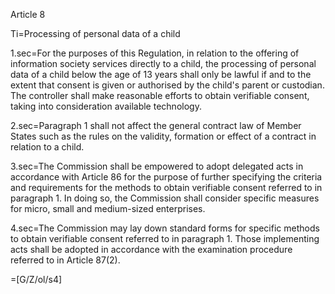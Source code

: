 Article 8

Ti=Processing of personal data of a child

1.sec=For the purposes of this Regulation, in relation to the offering of information society services directly to a child, the processing of personal data of a child below the age of 13 years shall only be lawful if and to the extent that consent is given or authorised by the child's parent or custodian. The controller shall make reasonable efforts to obtain verifiable consent, taking into consideration available technology.

2.sec=Paragraph 1 shall not affect the general contract law of Member States such as the rules on the validity, formation or effect of a contract in relation to a child.

3.sec=The Commission shall be empowered to adopt delegated acts in accordance with Article 86 for the purpose of further specifying the criteria and requirements for the methods to obtain verifiable consent referred to in paragraph 1. In doing so, the Commission shall consider specific measures for micro, small and medium-sized enterprises.

4.sec=The Commission may lay down standard forms for specific methods to obtain verifiable consent referred to in paragraph 1. Those implementing acts shall be adopted in accordance with the examination procedure referred to in Article 87(2).

=[G/Z/ol/s4]
